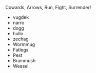 



Cowards, Arrows, Run, Fight, Surrender!

- vugdek  
- narro  
- dogg  
- hullo  
- zechag  
- Wormmug  
- Fatlegs  
- Pest  
- Brainmush  
- Weasel
